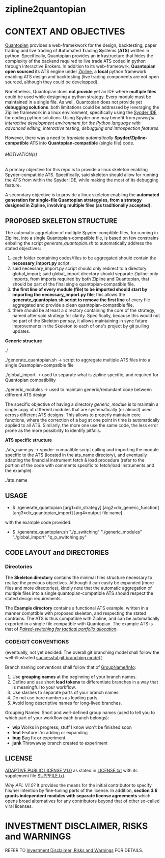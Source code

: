 # zipline2quantopian

# CONTEXT AND OBJECTIVES
[Quantopian](www.quantopian.com) provides a web-framekwork for the design, backtesting, paper trading and live trading of **A**utomated **T**rading **S**ystems (**ATS**) written in python. Specifically, Quantopian provides an infrastructure that hides the complexity of the backend required to live trade ATS coded in python through Interactive Brokers. In addition to its web-frameowrk, **Quantopian open sourced** its ATS engine under [Zipline](https://github.com/quantopian/zipline), a **local** python framework enabling ATS design and backtesting (live trading components are not open sourced, although they could be developped).

Nonetheless, Quantopian does **not provide** yet an IDE where **multiple files** could be used while designing a python strategy. Every module must be maintained in a single file. As well, Quantopian does not provide yet **debugging solutions**. both limitations could be addressed by leveraging the Zipline framework in a linux environment, specifically using the [Sypder IDE](https://code.google.com/p/spyderlib/) for coding python solutions. Using Spyder one may benefit from *powerful interactive development environment for the Python language with advanced editing, interactive testing, debugging and introspection features*.

However, there was a need to *translate automatically* **Spyder/Zipline-compatible** ATS into **Quantopian-compatible** (single file) code.

###### MOTIVATION(s)
A primary objective for this repo is to provide a linux skeleton enabling Spyder-compatible ATS. Specifically, said skeleton should allow for running the ATS from within the Spyder IDE, while making the most of its debugging feature.

A secondary objective is to provide a linux skeleton enabling the **automated generation for single-file Quantopian strategyies, from a strategy designed in Zipline, involving multiple files (as traditionally accepted)**.

## PROPOSED SKELETON STRUCTURE
The automatic aggretation of multiple Spyder-comptible files, for running in Zipline, into a single Quantopian-compatible file, is based on few constrains enbaling the script *generate_quantopian.sh* to automatically address the stated objectives:

1. each folder containing codes/files to be aggregated should contain the **necessary_import.py** script.
2. said necessary_import.py script should only redirect to a directory global_import; said global_import directory should separate Zipline-only imports, from imports required by both Zipline and Quantopian, that should be part of the final single quantopian-compatible file.
4. **the first line of every module (file) to be imported should start by importing the necessary_import.py file**; this allows the **generate_quantopian.sh script to remove the first line** of every file aggregated and provide a clean quantopian-compatible file.
5. there should be at least a directory containing the core of the strategy, named after said strategy for clarity. Specifically, because this would not be part of the Skeleton per say, it allows maintaining in sync future improvements in the Skeleton to each of one's project by git pulling updates.

**Generic structure**

./

./generate_quantopian.sh -> script to aggregate multiple ATS files into a single Quantopian-compatible file

./global_import -> used to separate what is zipline specific, and required for Quantopian compatibility

./generic_modules -> used to maintain generic/redundant code between different ATS design

The specific objective of having a directory *generic_module* is to maintain a single copy of different modules that are systematically (or almost) used across different ATS designs. This allows to properly maintain core functions, where the correction of a bug at one point in time is automatically applied to all ATS. Similarly, the more one use the same code, the less error prone as the more possibility to identify pitfalls.

**ATS specific structure**

./ats_name.py -> spyder-compatible script calling and importing the module specific to the ATS (located in the ats_name directory), and eventually adapting the financial instrument fetch & load procedure (refer to the portion of the code with comments specific to fetch/load instruments and the example). 

./ats_name


## USAGE
- $ ./generate_quantopian [arg1=dir_strategy] [arg2=dir_generic_function] [arg3=dir_quantopian_import] [arg4=output file name]

with the example code provided:
- $ ./generate_quantopian.sh "./p_switching" "./generic_modules" "./global_import" "q_p_switching.py"

## CODE LAYOUT and DIRECTORIES

### Directories
The **Skeleton directory** contains the minimal files structure necessary to realize the previous objectives. Although it can easily be expanded (more files and more directories), kindly note that the automatic aggregation of multiple files into a single quantopian-compatible ATS should respect the stated design requirements.

The **Example directory** contains a functional ATS example, written in a manner compttible with proposed skeleton, and respecting the stated contrains. The ATS is thus compatible with Zipline, and can be automatically exported in a single file compatible with Quantopian. The example ATS is that of [*Paired-switching for tactical portfolio allocation*](http://papers.ssrn.com/sol3/papers.cfm?abstract_id=1917044).

### CODE/GIT CONVENTIONS
(eventually, not yet decided: The overall git branching model shall follow the well-illustrated [successful git branching model](http://nvie.com/posts/a-successful-git-branching-model/).)

Branch naming conventions shall follow that of [GroupName/Info](http://stackoverflow.com/questions/273695/git-branch-naming-best-practices):

1. Use **grouping names** at the beginning of your branch names.
2. Define and use short **lead tokens** to differentiate branches in a way that is meaningful to your workflow.
3. Use slashes to separate parts of your branch names.
4. Do not use bare numbers as leading parts.
5. Avoid long descriptive names for long-lived branches.

Grouping Names: Short and well-defined group names (used to tell you to which part of your workflow each branch belongs):

- **wip** Works in progress; stuff I know won't be finished soon
- **feat** Feature I'm adding or expanding
- **bug** Bug fix or experiment
- **junk** Throwaway branch created to experiment

## LICENSE
[ADAPTIVE PUBLIC LICENSE V1.0](http://opensource.org/licenses/alphabetical) as stated in [LICENSE.txt](License.txt) 
with its supplement file [SUPPFILE.txt](suppfile.txt).

*Why APL V1.0?* It provides the means for the initial contributor to specify his/her intention by fine-tuning parts of the license. In addition, **section *3.6* grants independent modules with separate license agreements** which opens broad alternatives for any contributors beyond that of other so-called viral licenses. 

# INVESTMENT DISCLAIMER, RISKS and WARNINGS
REFER TO [Investment Disclaimer, Risks and Warnings](RisksWarnings.md) FOR DETAILS.
